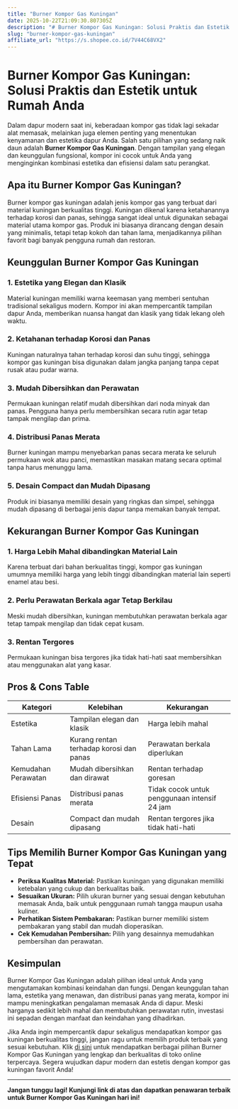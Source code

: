 ```yaml
---
title: "Burner Kompor Gas Kuningan"
date: 2025-10-22T21:09:30.807305Z
description: "# Burner Kompor Gas Kuningan: Solusi Praktis dan Estetik untuk Rumah Anda..."
slug: "burner-kompor-gas-kuningan"
affiliate_url: "https://s.shopee.co.id/7V44C68VX2"
---
```

# Burner Kompor Gas Kuningan: Solusi Praktis dan Estetik untuk Rumah Anda

Dalam dapur modern saat ini, keberadaan kompor gas tidak lagi sekadar alat memasak, melainkan juga elemen penting yang menentukan kenyamanan dan estetika dapur Anda. Salah satu pilihan yang sedang naik daun adalah **Burner Kompor Gas Kuningan**. Dengan tampilan yang elegan dan keunggulan fungsional, kompor ini cocok untuk Anda yang menginginkan kombinasi estetika dan efisiensi dalam satu perangkat.

## Apa itu Burner Kompor Gas Kuningan?

Burner kompor gas kuningan adalah jenis kompor gas yang terbuat dari material kuningan berkualitas tinggi. Kuningan dikenal karena ketahanannya terhadap korosi dan panas, sehingga sangat ideal untuk digunakan sebagai material utama kompor gas. Produk ini biasanya dirancang dengan desain yang minimalis, tetapi tetap kokoh dan tahan lama, menjadikannya pilihan favorit bagi banyak pengguna rumah dan restoran.

## Keunggulan Burner Kompor Gas Kuningan

### 1. Estetika yang Elegan dan Klasik

Material kuningan memiliki warna keemasan yang memberi sentuhan tradisional sekaligus modern. Kompor ini akan mempercantik tampilan dapur Anda, memberikan nuansa hangat dan klasik yang tidak lekang oleh waktu.

### 2. Ketahanan terhadap Korosi dan Panas

Kuningan naturalnya tahan terhadap korosi dan suhu tinggi, sehingga kompor gas kuningan bisa digunakan dalam jangka panjang tanpa cepat rusak atau pudar warna.

### 3. Mudah Dibersihkan dan Perawatan

Permukaan kuningan relatif mudah dibersihkan dari noda minyak dan panas. Pengguna hanya perlu membersihkan secara rutin agar tetap tampak mengilap dan prima.

### 4. Distribusi Panas Merata

Burner kuningan mampu menyebarkan panas secara merata ke seluruh permukaan wok atau panci, memastikan masakan matang secara optimal tanpa harus menunggu lama.

### 5. Desain Compact dan Mudah Dipasang

Produk ini biasanya memiliki desain yang ringkas dan simpel, sehingga mudah dipasang di berbagai jenis dapur tanpa memakan banyak tempat.

## Kekurangan Burner Kompor Gas Kuningan

### 1. Harga Lebih Mahal dibandingkan Material Lain

Karena terbuat dari bahan berkualitas tinggi, kompor gas kuningan umumnya memiliki harga yang lebih tinggi dibandingkan material lain seperti enamel atau besi.

### 2. Perlu Perawatan Berkala agar Tetap Berkilau

Meski mudah dibersihkan, kuningan membutuhkan perawatan berkala agar tetap tampak mengilap dan tidak cepat kusam.

### 3. Rentan Tergores

Permukaan kuningan bisa tergores jika tidak hati-hati saat membersihkan atau menggunakan alat yang kasar.

## Pros & Cons Table

| Kategori           | Kelebihan                                              | Kekurangan                                        |
|--------------------|--------------------------------------------------------|---------------------------------------------------|
| Estetika           | Tampilan elegan dan klasik                             | Harga lebih mahal                                |
| Tahan Lama         | Kurang rentan terhadap korosi dan panas               | Perawatan berkala diperlukan                     |
| Kemudahan Perawatan| Mudah dibersihkan dan dirawat                          | Rentan terhadap goresan                            |
| Efisiensi Panas    | Distribusi panas merata                                | Tidak cocok untuk penggunaan intensif 24 jam  |
| Desain             | Compact dan mudah dipasang                             | Rentan tergores jika tidak hati-hati             |

## Tips Memilih Burner Kompor Gas Kuningan yang Tepat

- **Periksa Kualitas Material:** Pastikan kuningan yang digunakan memiliki ketebalan yang cukup dan berkualitas baik.
- **Sesuaikan Ukuran:** Pilih ukuran burner yang sesuai dengan kebutuhan memasak Anda, baik untuk penggunaan rumah tangga maupun usaha kuliner.
- **Perhatikan Sistem Pembakaran:** Pastikan burner memiliki sistem pembakaran yang stabil dan mudah dioperasikan.
- **Cek Kemudahan Pembersihan:** Pilih yang desainnya memudahkan pembersihan dan perawatan.

## Kesimpulan

Burner Kompor Gas Kuningan adalah pilihan ideal untuk Anda yang mengutamakan kombinasi keindahan dan fungsi. Dengan keunggulan tahan lama, estetika yang menawan, dan distribusi panas yang merata, kompor ini mampu meningkatkan pengalaman memasak Anda di dapur. Meski harganya sedikit lebih mahal dan membutuhkan perawatan rutin, investasi ini sepadan dengan manfaat dan keindahan yang dihadirkan.

Jika Anda ingin mempercantik dapur sekaligus mendapatkan kompor gas kuningan berkualitas tinggi, jangan ragu untuk memilih produk terbaik yang sesuai kebutuhan. Klik [di sini](https://s.shopee.co.id/7V44C68VX2) untuk mendapatkan berbagai pilihan Burner Kompor Gas Kuningan yang lengkap dan berkualitas di toko online terpercaya. Segera wujudkan dapur modern dan estetis dengan kompor gas kuningan favorit Anda!

---

**Jangan tunggu lagi! Kunjungi link di atas dan dapatkan penawaran terbaik untuk Burner Kompor Gas Kuningan hari ini!**